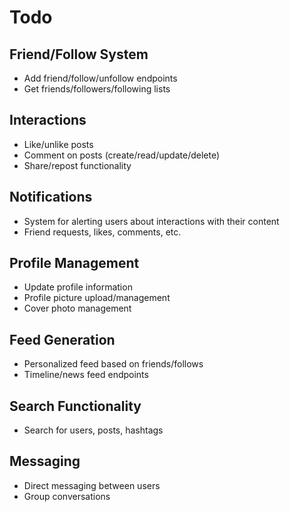 # Todo

## Friend/Follow System

- Add friend/follow/unfollow endpoints
- Get friends/followers/following lists

## Interactions

- Like/unlike posts
- Comment on posts (create/read/update/delete)
- Share/repost functionality

## Notifications

- System for alerting users about interactions with their content
- Friend requests, likes, comments, etc.

## Profile Management

- Update profile information
- Profile picture upload/management
- Cover photo management

## Feed Generation

- Personalized feed based on friends/follows
- Timeline/news feed endpoints

## Search Functionality

- Search for users, posts, hashtags

## Messaging

- Direct messaging between users
- Group conversations
